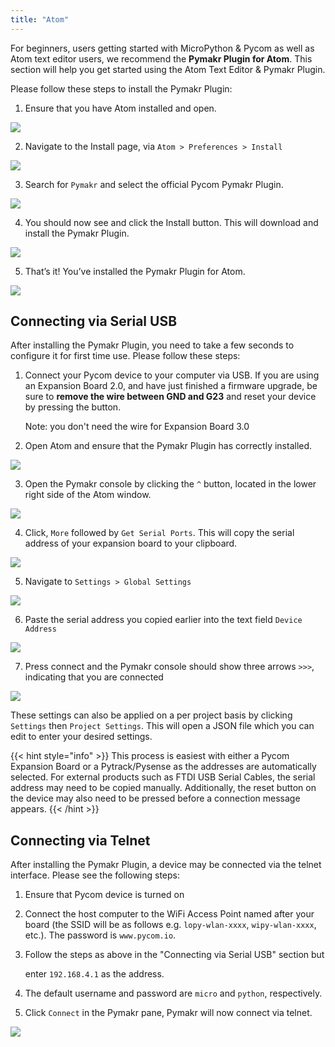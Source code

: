 ```yaml
---
title: "Atom"
---
```


For beginners, users getting started with MicroPython & Pycom as well as Atom text editor users, we recommend the **Pymakr Plugin for Atom**. This section will help you get started using the Atom Text Editor & Pymakr Plugin.

Please follow these steps to install the Pymakr Plugin:

1. Ensure that you have Atom installed and open.

![](/gitbook/assets/atom_setup_step_1-1.png)

2. Navigate to the Install page, via `Atom > Preferences > Install`

![](/gitbook/assets/atom_setup_step_2-1.png)

3. Search for `Pymakr` and select the official Pycom Pymakr Plugin.

![](/gitbook/assets/atom_setup_step_3-1.png)

4. You should now see and click the Install button. This will download and install the Pymakr Plugin.

![](/gitbook/assets/atom_setup_step_4-1.png)

5. That’s it! You’ve installed the Pymakr Plugin for Atom.

![](/gitbook/assets/atom_setup_step_5-1.png)

## Connecting via Serial USB

After installing the Pymakr Plugin, you need to take a few seconds to configure it for first time use. Please follow these steps:

1. Connect your Pycom device to your computer via USB. If you are using an Expansion Board 2.0, and have just finished a firmware upgrade, be sure to **remove the wire between GND and G23** and reset your device by pressing the button.

   Note: you don't need the wire for Expansion Board 3.0

2. Open Atom and ensure that the Pymakr Plugin has correctly installed.

![](/gitbook/assets/atom_config_step_2-1.png)

3. Open the Pymakr console by clicking the `^` button, located in the lower right side of the Atom window.

![](/gitbook/assets/atom_config_step_3%20%281%29.png)

4. Click, `More` followed by `Get Serial Ports`. This will copy the serial address of your expansion board to your clipboard.

![](/gitbook/assets/atom_config_step_4.png)

5. Navigate to `Settings > Global Settings`

![](/gitbook/assets/atom_config_step_5.png)

6. Paste the serial address you copied earlier into the text field `Device Address`

![](/gitbook/assets/atom_config_step_6%20%281%29.png)

7. Press connect and the Pymakr console should show three arrows `>>>`, indicating that you are connected

![](/gitbook/assets/atom_config_step_7%20%281%29.png)

These settings can also be applied on a per project basis by clicking `Settings` then `Project Settings`. This will open a JSON file which you can edit to enter your desired settings.

{{< hint style="info" >}}
This process is easiest with either a Pycom Expansion Board or a Pytrack/Pysense as the addresses are automatically selected. For external products such as FTDI USB Serial Cables, the serial address may need to be copied manually. Additionally, the reset button on the device may also need to be pressed before a connection message appears.
{{< /hint >}}

## Connecting via Telnet

After installing the Pymakr Plugin, a device may be connected via the telnet interface. Please see the following steps:

1. Ensure that Pycom device is turned on
2. Connect the host computer to the WiFi Access Point named after your board (the SSID will be as follows e.g. `lopy-wlan-xxxx`, `wipy-wlan-xxxx`, etc.). The password is `www.pycom.io`.
3. Follow the steps as above in the "Connecting via Serial USB" section but

   enter `192.168.4.1` as the address.

4. The default username and password are `micro` and `python`, respectively.
5. Click `Connect` in the Pymakr pane, Pymakr will now connect via telnet.

![](/gitbook/assets/pymakr-plugin-settings-1.png)
